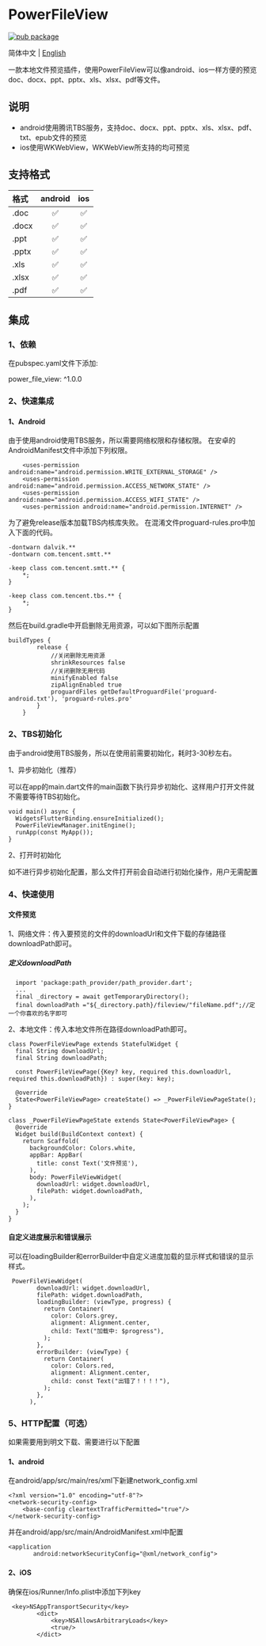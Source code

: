 # PowerFileView

[![pub package](https://img.shields.io/pub/v/power_file_view.svg)](https://pub.dartlang.org/packages/power_file_view)

简体中文 | [English](./README.md)

一款本地文件预览插件，使用PowerFileView可以像android、ios一样方便的预览doc、docx、ppt、pptx、xls、xlsx、pdf等文件。

## 说明
* android使用腾讯TBS服务，支持doc、docx、ppt、pptx、xls、xlsx、pdf、txt、epub文件的预览
* ios使用WKWebView，WKWebView所支持的均可预览

## 支持格式
|格式|android|ios|
|:----|:----:|:----:|
|.doc| ✅ | ✅ |
|.docx| ✅ | ✅ |
|.ppt| ✅ | ✅ |
|.pptx| ✅ | ✅ |
|.xls| ✅ | ✅ |
|.xlsx| ✅ | ✅ |
|.pdf|✅ | ✅ |

## 集成
### 1、依赖
在pubspec.yaml文件下添加:

power_file_view: ^1.0.0

### 2、快速集成
#### 1、Android
由于使用android使用TBS服务，所以需要网络权限和存储权限。
在安卓的AndroidManifest文件中添加下列权限。
```
    <uses-permission android:name="android.permission.WRITE_EXTERNAL_STORAGE" />
    <uses-permission android:name="android.permission.ACCESS_NETWORK_STATE" />
    <uses-permission android:name="android.permission.ACCESS_WIFI_STATE" />
    <uses-permission android:name="android.permission.INTERNET" />
```
为了避免release版本加载TBS内核库失败。
在混淆文件proguard-rules.pro中加入下面的代码。
```
-dontwarn dalvik.**
-dontwarn com.tencent.smtt.**

-keep class com.tencent.smtt.** {
    *;
}

-keep class com.tencent.tbs.** {
    *;
}
```

然后在build.gradle中开启删除无用资源，可以如下图所示配置
```
buildTypes {
        release {
            //关闭删除无用资源
            shrinkResources false
            //关闭删除无用代码
            minifyEnabled false
            zipAlignEnabled true
            proguardFiles getDefaultProguardFile('proguard-android.txt'), 'proguard-rules.pro'
        }
    }
```

### 2、TBS初始化

由于android使用TBS服务，所以在使用前需要初始化，耗时3-30秒左右。

1、异步初始化（推荐）

可以在app的main.dart文件的main函数下执行异步初始化、这样用户打开文件就不需要等待TBS初始化。
```
void main() async {
  WidgetsFlutterBinding.ensureInitialized();
  PowerFileViewManager.initEngine();
  runApp(const MyApp());
}
```
2、打开时初始化

如不进行异步初始化配置，那么文件打开前会自动进行初始化操作，用户无需配置


### 4、快速使用
#### 文件预览
1、网络文件：传入要预览的文件的downloadUrl和文件下载的存储路径downloadPath即可。
##### 定义downloadPath
```
  import 'package:path_provider/path_provider.dart';
  ...
  final _directory = await getTemporaryDirectory();
  final downloadPath ="${_directory.path}/fileview/"fileName.pdf";//定一个你喜欢的名字即可
```

2、本地文件：传入本地文件所在路径downloadPath即可。


```
class PowerFileViewPage extends StatefulWidget {
  final String downloadUrl;
  final String downloadPath;

  const PowerFileViewPage({Key? key, required this.downloadUrl, required this.downloadPath}) : super(key: key);

  @override
  State<PowerFileViewPage> createState() => _PowerFileViewPageState();
}

class _PowerFileViewPageState extends State<PowerFileViewPage> {
  @override
  Widget build(BuildContext context) {
    return Scaffold(
      backgroundColor: Colors.white,
      appBar: AppBar(
        title: const Text('文件预览'),
      ),
      body: PowerFileViewWidget(
        downloadUrl: widget.downloadUrl,
        filePath: widget.downloadPath,
      ),
    );
  }
}
```

#### 自定义进度展示和错误展示
可以在loadingBuilder和errorBuilder中自定义进度加载的显示样式和错误的显示样式。
```
 PowerFileViewWidget(
        downloadUrl: widget.downloadUrl,
        filePath: widget.downloadPath,
        loadingBuilder: (viewType, progress) {
          return Container(
            color: Colors.grey,
            alignment: Alignment.center,
            child: Text("加载中: $progress"),
          );
        },
        errorBuilder: (viewType) {
          return Container(
            color: Colors.red,
            alignment: Alignment.center,
            child: const Text("出错了！！！！"),
          );
        },
      ),
```

### 5、HTTP配置（可选）
如果需要用到明文下载、需要进行以下配置
#### 1、android
在android/app/src/main/res/xml下新建network_config.xml
```
<?xml version="1.0" encoding="utf-8"?>
<network-security-config>
    <base-config cleartextTrafficPermitted="true"/>
</network-security-config>
```

并在android/app/src/main/AndroidManifest.xml中配置
```
<application
       android:networkSecurityConfig="@xml/network_config">
```
#### 2、iOS
确保在ios/Runner/Info.plist中添加下列key
```
 <key>NSAppTransportSecurity</key>
        <dict>
            <key>NSAllowsArbitraryLoads</key>
            <true/>
        </dict>
```





